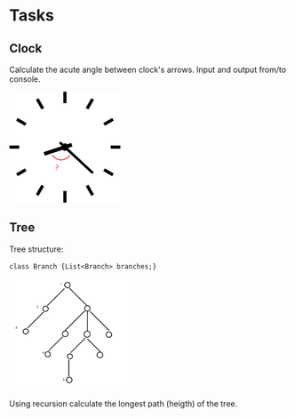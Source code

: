 # Tasks
## Clock
Calculate the acute angle between clock's arrows.
Input and output from/to console.

![clock](./md/clock200.png)

## Tree
Tree structure:

    class Branch {List<Branch> branches;}


![tree](./md/tree200.png)

Using recursion calculate the longest path (heigth) of the tree.